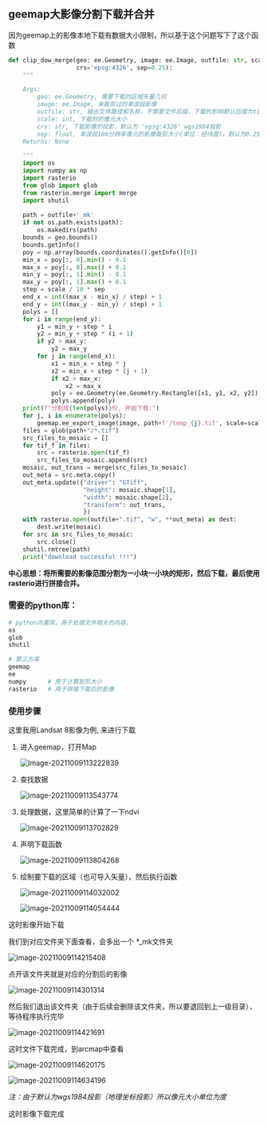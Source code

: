 ## geemap大影像分割下载并合并

因为geemap上的影像本地下载有数据大小限制，所以基于这个问题写下了这个函数

```python
def clip_dow_merge(geo: ee.Geometry, image: ee.Image, outfile: str, scale: int,
                   crs='epsg:4326', sep=0.25):
    """

    Args:
        geo: ee.Geometry, 需要下载的区域矢量几何
        image: ee.Image, 未裁剪过的单波段影像
        outfile: str, 输出文件路径和名称，不需要文件后缀，下载的影响默认后缀为tif
        scale: int, 下载时的像元大小
        crs: str, 下载影像的投影，默认为 'epsg:4326' wgs1984投影
        sep: float, 单波段10m分辨率像元的影像裁剪大小(单位：经纬度)，默认为0.25
    Returns: None

    """
    import os
    import numpy as np
    import rasterio
    from glob import glob
    from rasterio.merge import merge
    import shutil
    
    path = outfile+'_mk'
    if not os.path.exists(path):
        os.makedirs(path)
    bounds = geo.bounds()
    bounds.getInfo()
    poy = np.array(bounds.coordinates().getInfo()[0])
    min_x = poy[:, 0].min() - 0.1
    max_x = poy[:, 0].max() + 0.1
    min_y = poy[:, 1].min() - 0.1
    max_y = poy[:, 1].max() + 0.1
    step = scale / 10 * sep
    end_x = int((max_x - min_x) / step) + 1
    end_y = int((max_y - min_y) / step) + 1
    polys = []
    for i in range(end_y):
        y1 = min_y + step * i
        y2 = min_y + step * (i + 1)
        if y2 > max_y:
            y2 = max_y
        for j in range(end_x):
            x1 = min_x + step * j
            x2 = min_x + step * (j + 1)
            if x2 > max_x:
                x2 = max_x
            poly = ee.Geometry(ee.Geometry.Rectangle([x1, y1, x2, y2]), None, False)
            polys.append(poly)
    print(f"分割成{len(polys)}份, 开始下载:")
    for j, i in enumerate(polys):
        geemap.ee_export_image(image, path+f'/temp_{j}.tif', scale=scale, crs=crs, region=i)
    files = glob(path+"/*.tif")
    src_files_to_mosaic = []
    for tif_f in files:
        src = rasterio.open(tif_f)
        src_files_to_mosaic.append(src)
    mosaic, out_trans = merge(src_files_to_mosaic)
    out_meta = src.meta.copy()
    out_meta.update({"driver": "GTiff",
                     "height": mosaic.shape[1],
                     "width": mosaic.shape[2],
                     "transform": out_trans,
                     })
    with rasterio.open(outfile+".tif", "w", **out_meta) as dest:
        dest.write(mosaic)
    for src in src_files_to_mosaic:
        src.close()
    shutil.rmtree(path)
    print("download successful !!!")
```

**中心思想：将所需要的影像范围分割为一小块一小块的矩形，然后下载，最后使用rasterio进行拼接合并。**



### 需要的python库：

```bash
# python内置库，用于处理文件相关的内容，
os
glob
shutil

# 第三方库
geemap
ee
numpy      # 用于计算矩形大小
rasterio   # 用于拼接下载后的影像
```



### 使用步骤

这里我用Landsat 8影像为例, 来进行下载

1. 进入geemap，打开Map

   ![image-20211009113222839](https://img2020.cnblogs.com/blog/2213660/202110/2213660-20211009113225102-873999971.png)

2. 查找数据

   ![image-20211009113543774](https://img2020.cnblogs.com/blog/2213660/202110/2213660-20211009113544063-1848200736.png)

3. 处理数据，这里简单的计算了一下ndvi

   ![image-20211009113702829](https://img2020.cnblogs.com/blog/2213660/202110/2213660-20211009113703013-995986487.png)

4. 声明下载函数

   ![image-20211009113804268](https://img2020.cnblogs.com/blog/2213660/202110/2213660-20211009113804312-1347680312.png)

5. 绘制要下载的区域（也可导入矢量），然后执行函数

   ![image-20211009114032002](https://img2020.cnblogs.com/blog/2213660/202110/2213660-20211009114032182-51940261.png)

   ![image-20211009114054444](https://img2020.cnblogs.com/blog/2213660/202110/2213660-20211009114054454-1567556722.png)

这时影像开始下载

我们到对应文件夹下面查看，会多出一个 *_mk文件夹

![image-20211009114215408](https://img2020.cnblogs.com/blog/2213660/202110/2213660-20211009114215411-388569570.png)

点开该文件夹就是对应的分割后的影像

![image-20211009114301314](https://img2020.cnblogs.com/blog/2213660/202110/2213660-20211009114301381-1254553688.png)

然后我们退出该文件夹（由于后续会删除该文件夹，所以要退回到上一级目录），等待程序执行完毕

![image-20211009114421691](https://img2020.cnblogs.com/blog/2213660/202110/2213660-20211009114421703-1856886498.png)

这时文件下载完成，到arcmap中查看

![image-20211009114620175](https://img2020.cnblogs.com/blog/2213660/202110/2213660-20211009114620573-1707781967.png)

![image-20211009114634196](https://img2020.cnblogs.com/blog/2213660/202110/2213660-20211009114634227-10233060.png)

*注：由于默认为wgs1984投影（地理坐标投影）所以像元大小单位为度*

这时影像下载完成

